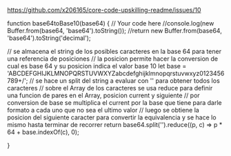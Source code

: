 https://github.com/x206165/core-code-upskilling-readme/issues/10

function base64toBase10(base64) {
    // Your code here
  //console.log(new Buffer.from(base64, 'base64').toString()); 
  //return new Buffer.from(base64, 'base64').toString('decimal'); 
  
  
  // se almacena el string de los posibles caracteres en la base 64 para tener una referencia de posiciones
  // la posicion permite hacer la conversion de cual es base 64 y su posicion indica el valor base 10
    let base = 'ABCDEFGHIJKLMNOPQRSTUVWXYZabcdefghijklmnopqrstuvwxyz0123456789+/';
  // se hace un split del string a evaluar con '' para obtener todos los caracteres
  // sobre el Array de los caracteres se usa reduce para definir una funcion de pares en el Array, posicion current y siguiente
  // por conversion de base se multiplica el current por la base que tiene para darle formato a cada uno que no sea el ultimo valor
  // luego se obtiene la posicion del siguiente caracter para convertir la equivalencia y se hace lo mismo hasta terminar de recorrer
    return base64.split('').reduce((p, c) => p * 64 + base.indexOf(c), 0);
  
}

